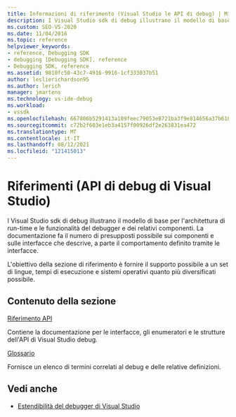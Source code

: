 ```yaml
---
title: Informazioni di riferimento (Visual Studio le API di debug) | Microsoft Docs
description: I Visual Studio sdk di debug illustrano il modello di base per l'architettura di run-time e le funzionalità del debugger e dei relativi componenti.
ms.custom: SEO-VS-2020
ms.date: 11/04/2016
ms.topic: reference
helpviewer_keywords:
- reference, Debugging SDK
- debugging [Debugging SDK], reference
- Debugging SDK, reference
ms.assetid: 9810fc50-43c7-4916-9916-1cf333037b51
author: leslierichardson95
ms.author: lerich
manager: jmartens
ms.technology: vs-ide-debug
ms.workload:
- vssdk
ms.openlocfilehash: 667806b5291413a189feec79053e8721ba3f9e814656a37b610be0289454a26b
ms.sourcegitcommit: c72b2f603e1eb3a4157f00926df2e263831ea472
ms.translationtype: MT
ms.contentlocale: it-IT
ms.lasthandoff: 08/12/2021
ms.locfileid: "121415013"
---
```

# <a name="reference-visual-studio-debugging-apis"></a>Riferimenti (API di debug di Visual Studio)

I Visual Studio sdk di debug illustrano il modello di base per l'architettura di run-time e le funzionalità del debugger e dei relativi componenti. La documentazione fa il numero di presupposti possibile sui componenti e sulle interfacce che descrive, a parte il comportamento definito tramite le interfacce.

L'obiettivo della sezione di riferimento è fornire il supporto possibile a un set di lingue, tempi di esecuzione e sistemi operativi quanto più diversificati possibile.

## <a name="in-this-section"></a>Contenuto della sezione

[Riferimento API](../../../extensibility/debugger/reference/api-reference-visual-studio-debugging.md)

Contiene la documentazione per le interfacce, gli enumeratori e le strutture dell'API di Visual Studio debug.

[Glossario](../../../extensibility/debugger/reference/visual-studio-debugger-glossary.md)

Fornisce un elenco di termini correlati al debug e delle relative definizioni.

## <a name="see-also"></a>Vedi anche

- [Estendibilità del debugger di Visual Studio](../../../extensibility/debugger/visual-studio-debugger-extensibility.md)
